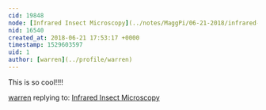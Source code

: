 ```yaml
---
cid: 19848
node: [Infrared Insect Microscopy](../notes/MaggPi/06-21-2018/infrared-insect-microscopy)
nid: 16540
created_at: 2018-06-21 17:53:17 +0000
timestamp: 1529603597
uid: 1
author: [warren](../profile/warren)
---
```


This is so cool!!!!

[warren](../profile/warren) replying to: [Infrared Insect Microscopy](../notes/MaggPi/06-21-2018/infrared-insect-microscopy)

